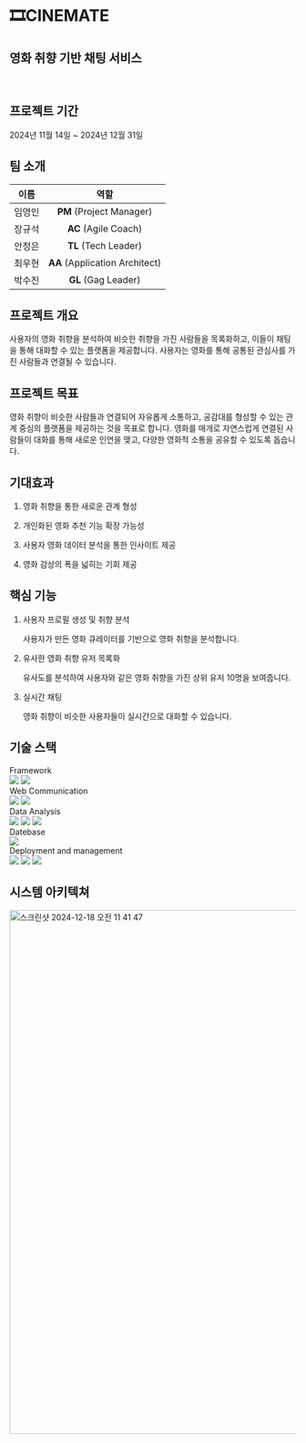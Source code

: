 # 🎞️CINEMATE

## 영화 취향 기반 채팅 서비스
<br>

## 프로젝트 기간
2024년 11월 14일 ~ 2024년 12월 31일


## 팀 소개
| 이름 | 역할 | 
|:------:|:--------:|
| 임영인 | **PM** (Project Manager) |
| 장규석 | **AC** (Agile Coach)|
| 안정은 | **TL** (Tech Leader)|
| 최우현 | **AA** (Application Architect)|
| 박수진 | **GL** (Gag Leader)|


##  프로젝트 개요
사용자의 영화 취향을 분석하여 비슷한 취향을 가진 사람들을 목록화하고, 이들이 채팅을 통해 대화할 수 있는 플랫폼을 제공합니다. 사용자는 영화를 통해 공통된 관심사를 가진 사람들과 연결될 수 있습니다.

## 프로젝트 목표
영화 취향이 비슷한 사람들과 연결되어 자유롭게 소통하고, 공감대를 형성할 수 있는 관계 중심의 플랫폼을 제공하는 것을 목표로 합니다. 영화를 매개로 자연스럽게 연결된 사람들이 대화를 통해 새로운 인연을 맺고, 다양한 영화적 소통을 공유할 수 있도록 돕습니다.

## 기대효과
1. 영화 취향을 통한 새로운 관계 형성

2. 개인화된 영화 추천 기능 확장 가능성

3. 사용자 영화 데이터 분석을 통한 인사이트 제공

4. 영화 감상의 폭을 넓히는 기회 제공



## 핵심 기능
1. 사용자 프로필 생성 및 취향 분석
   
   사용자가 만든 영화 큐레이터를 기반으로 영화 취향을 분석합니다.
  
2. 유사한 영화 취향 유저 목록화

   유사도를 분석하여 사용자와 같은 영화 취향을 가진 상위 유저 10명을 보여줍니다.
   
3. 실시간 채팅

   영화 취향이 비슷한 사용자들이 실시간으로 대화할 수 있습니다.

## 기술 스택
Framework<br>
<img src="https://img.shields.io/badge/Flutter-02569B?style=plastic&logo=Flutter&logoColor=white"> <img src="https://img.shields.io/badge/FastAPI-009688?style=plastic&logo=fastapi&logoColor=white"><br>
Web Communication<br>
<img src="https://img.shields.io/badge/Websocket-black?style=plastic&logo=socket.io&badgeColor=010101"> <img src="https://img.shields.io/badge/Apache Kafka-231F20?style=plastic&logo=apachekafka&logoColor=white"><br>
Data Analysis<br>
<img src="https://img.shields.io/badge/Apache Spark-E25A1C?style=plastic&logo=Apache Spark&logoColor=white"> <img src="https://img.shields.io/badge/Pandas-150458?style=plastic&logo=pandas&logoColor=white"> <img src="https://img.shields.io/badge/Numpy-013243?style=plastic&logo=Numpy&logoColor=white"><br>
Datebase<br>
<img src="https://img.shields.io/badge/MongoDB-47
A248?style=plastic&logo=MongoDB&logoColor=white"><br>
Deployment and management<br>
<img src="https://img.shields.io/badge/Amazon EC2-FF9900?style=plastic&logo=Amazon EC2&logoColor=white"> <img src="https://img.shields.io/badge/Docker-2496ED?style=plastic&logo=Docker&logoColor=white"> <img src="https://img.shields.io/badge/Apache Airflow-017CEE?style=plastic&logo=Apache Airflow&logoColor=white">

## 시스템 아키텍쳐
<img width="920" alt="스크린샷 2024-12-18 오전 11 41 47" src="https://github.com/user-attachments/assets/ce4d938a-1760-4f7a-ab29-122adadf0065" />
